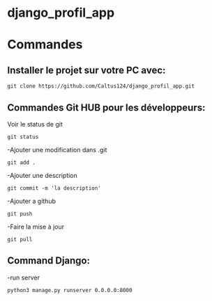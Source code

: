 # django_profil_app

<h1>Commandes</h1> 

<h2>Installer le projet sur votre PC avec:</h2>

```
git clone https://github.com/Caltus124/django_profil_app.git
```

<h2>Commandes Git HUB pour les développeurs:</h2>

Voir le status de git
```
git status
```
-Ajouter une modification dans .git
```
git add .
```
-Ajouter une description
```
git commit -m 'la description'
```
-Ajouter a github
```
git push
```
-Faire la mise à jour

```
git pull
```

<h2>Command Django:</h2>

-run server
```
python3 manage.py runserver 0.0.0.0:8000
```

